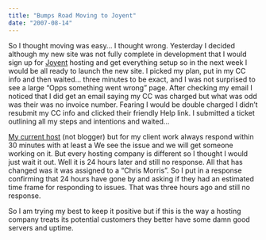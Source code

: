 ```yaml
---
title: "Bumps Road Moving to Joyent"
date: "2007-08-14"
---
```


So I thought moving was easy… I thought wrong. Yesterday I decided although my new site was not fully complete in development that I would sign up for [Joyent](http://joyent.com/) hosting and get everything setup so in the next week I would be all ready to launch the new site. I picked my plan, put in my CC info and then waited… three minutes to be exact, and I was not surprised to see a large “Opps something went wrong” page. After checking my email I noticed that I did get an email saying my CC was charged but what was odd was their was no invoice number. Fearing I would be double charged I didn’t resubmit my CC info and clicked their friendly Help link. I submitted a ticket outlining all my steps and intentions and waited…

[My current host](http://surpasshosting.com/) (not blogger) but for my client work always respond within 30 minutes with at least a We see the issue and we will get someone working on it. But every hosting company is different so I thought I would just wait it out. Well it is 24 hours later and still no response. All that has changed was it was assigned to a “Chris Morris”. So I put in a response confirming that 24 hours have gone by and asking if they had an estimated time frame for responding to issues. That was three hours ago and still no response.

So I am trying my best to keep it positive but if this is the way a hosting company treats its potential customers they better have some damn good servers and uptime.
